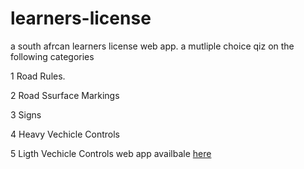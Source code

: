 # learners-license
a south afrcan learners license web app.
a mutliple choice qiz on the following categories 

1 Road Rules.

2 Road Ssurface Markings

3 Signs

4 Heavy Vechicle Controls

5 Ligth Vechicle Controls
 web app availbale [here](https://southafricalearnerslicense.github.io/)
